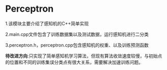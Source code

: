 # Perceptron

1.该模块主要介绍了感知机的C++简单实现

2.main.cpp文件包含了训练数据集以及测试数据，运行感知机进行二分类

3.perceptron.h，perceptron.cpp包含感知机的权重、以及训练预测函数



**待改进方向**:只实现了简单感知机学习算法，但现有算法收敛速度较慢，与初始点的位置和不同的训练集误分类点有很大关系，需要解决加速训练问题。


